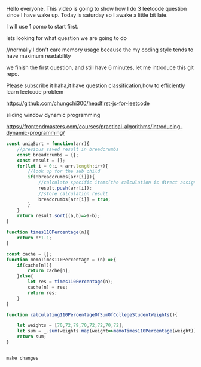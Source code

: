 Hello everyone, This video is going to show how I do 3 leetcode question since I have wake up. Today is saturday so I awake a little bit late.

I will use 1 pomo to start first.

lets looking for what question we are going to do

//normally I don't care memory usage because the my coding style tends to have maximum readability

we finish the first question, and still have 6 minutes,
let me introduce this git repo.

Please subscribe it haha,it have question classification,how to efficiently learn leetcode problem

https://github.com/chungchi300/headfirst-js-for-leetcode




sliding window
dynamic programming


https://frontendmasters.com/courses/practical-algorithms/introducing-dynamic-programming/


``` javascript
const uniqSort = function(arr){
    //previous saved result in breadcrumbs
    const breadcrumbs = {};
    const result = [];
    for(let i = 0;i < arr.length;i++){
        //look up for the sub child
        if(!breadcrumbs[arr[i]]){
            //calculate specific items(the calculation is direct assign only)
            result.push(arr[i]);
            //store calculation result
            breadcrumbs[arr[i]] = true;
        }
    }
    return result.sort((a,b)=>a-b);
}
```

``` javascript 
function times110Percentage(n){
    return n*1.1;
}

const cache = {};
function memoTimes110Percentage = (n) =>{
    if(cache[n]){
        return cache[n];
    }else{
        let res = times110Percentage(n);
        cache[n] = res;
        return res;
    }
}

function calculating110PercentageOfSumOfCollegeStudentWeights(){

    let weights = [70,72,79,70,72,72,70,72];
    let sum = _.sum(weights.map(weight=>memoTimes110Percentage(weight)));
    return sum;
}

```

```top up recursion(memorization)

make changes


```
